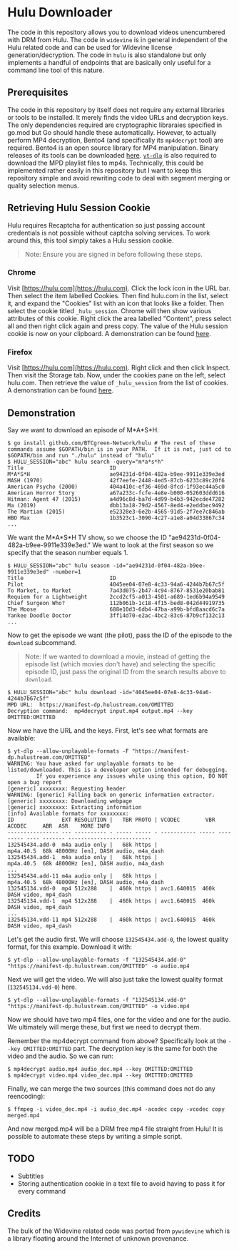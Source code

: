 # Hulu Downloader
The code in this repository allows you to download videos unencumbered with DRM from Hulu.  The code in `widevine` is in general independent of the Hulu related code and can be used for Widevine license generation/decryption.  The code in `hulu` is also standalone but only implements a handful of endpoints that are basically only useful for a command line tool of this nature.

## Prerequisites
The code in this repository by itself does not require any external libraries or tools to be installed.  It merely finds the video URLs and decryption keys. The only dependencies required are cryptographic libraraies specified in go.mod but Go should handle these automatically.  However, to actually perform MP4 decryption, Bento4 (and specifically its `mp4decrypt` tool) are required.  Bento4 is an open source library for MP4 manipulation.  Binary releases of its tools can be downloaded [here](https://www.bento4.com/downloads/).  [`yt-dlp`](https://github.com/yt-dlp/yt-dlp) is also required to download the MPD playlist files to mp4s.  Technically, this could be implemented rather easily in this repository but I want to keep this repository simple and avoid rewriting code to deal with segment merging or quality selection menus.

## Retrieving Hulu Session Cookie
Hulu requires Recaptcha for authentication so just passing account credentials is not possible without captcha solving services.  To work around this, this tool simply takes a Hulu session cookie.

> Note: Ensure you are signed in before following these steps.

### Chrome
Visit [https://hulu.com](https://hulu.com).  Click the lock icon in the URL bar.  Then select the item labelled Cookies.  Then find hulu.com in the list, select it, and expand the "Cookies" list with an icon that looks like a folder.  Then select the cookie titled `_hulu_session`.  Chrome will then show various attributes of this cookie.  Right click the area labelled "Content", press select all and then right click again and press copy.  The value of the Hulu session cookie is now on your clipboard.  A demonstration can be found [here](https://www.cookieyes.com/wp-content/uploads/2021/10/chrome2.mp4).

### Firefox
Visit [https://hulu.com](https://hulu.com).  Right click and then click Inspect.  Then visit the Storage tab.  Now, under the cookies pane on the left, select hulu.com.  Then retrieve the value of `_hulu_session` from the list of cookies.  A demonstration can be found [here](https://www.cookieyes.com/wp-content/uploads/2021/10/firefox1.mp4).

## Demonstration
Say we want to download an episode of M\*A\*S\*H.

    $ go install github.com/BTCgreen-Network/hulu # The rest of these commands assume $GOPATH/bin is in your PATH.  If it is not, just cd to $GOPATH/bin and run "./hulu" instead of "hulu"
    $ HULU_SESSION="abc" hulu search -query="m*a*s*h"
    Title                           ID
    M*A*S*H                         ae94231d-0f04-482a-b9ee-9911e339e3ed
    MASH (1970)                     42f7eefe-2448-4ed5-87cb-6233c89c20f6
    American Psycho (2000)          404a410c-ef36-469d-8fcd-1f93ec44a5c0
    American Horror Story           a67a233c-fcfe-4e8e-b000-052603ddd616
    Hitman: Agent 47 (2015)         a4d96c8d-ba7d-4d99-b4b3-942ecde47282
    Ma (2019)                       dbb13a18-79d2-4567-8ed4-e2eddbec9492
    The Martian (2015)              e52328e3-6e2b-4565-91d5-2f7ee7c846ab
    HBO Max                         1b3523c1-3090-4c27-a1e8-a04d33867c34
    ...

We want the M\*A\*S\*H TV show, so we choose the ID "ae94231d-0f04-482a-b9ee-9911e339e3ed."  We want to look at the first season so we specify that the season number equals 1.

    $ HULU_SESSION="abc" hulu season -id="ae94231d-0f04-482a-b9ee-9911e339e3ed" -number=1
    Title                           ID
    Pilot                           4045ee04-07e8-4c33-94a6-4244b7b67c5f
    To Market, to Market            7a43d075-2b47-4c94-8767-8531e20bab81
    Requiem for a Lightweight       2ccd2cf5-a013-4501-a689-1ed6b94a9549
    Chief Surgeon Who?              112b061b-1c18-4f15-bed8-042d44919735
    The Moose                       688e10d3-6db4-47ba-a99b-bfd8aacd6c7a
    Yankee Doodle Doctor            3ff14d70-e2ac-4bc2-83c6-87b9cf132c13
    ...

Now to get the episode we want (the pilot), pass the ID of the episode to the `download` subcommand.

> Note: If we wanted to download a movie, instead of getting the episode list (which movies don't have) and selecting the specific episode ID, just pass the original ID from the search results above to `download`.


    $ HULU_SESSION="abc" hulu download -id="4045ee04-07e8-4c33-94a6-4244b7b67c5f"
    MPD URL:  https://manifest-dp.hulustream.com/OMITTED
    Decryption command:  mp4decrypt input.mp4 output.mp4 --key OMITTED:OMITTED

Now we have the URL and the keys.  First, let's see what formats are available:

    $ yt-dlp --allow-unplayable-formats -F "https://manifest-dp.hulustream.com/OMITTED"
    WARNING: You have asked for unplayable formats to be listed/downloaded. This is a developer option intended for debugging. 
             If you experience any issues while using this option, DO NOT open a bug report
    [generic] xxxxxxxx: Requesting header
    WARNING: [generic] Falling back on generic information extractor.
    [generic] xxxxxxxx: Downloading webpage
    [generic] xxxxxxxx: Extracting information
    [info] Available formats for xxxxxxxx:
    ID               EXT RESOLUTION |   TBR PROTO | VCODEC        VBR ACODEC     ABR  ASR    MORE INFO
    ---------------- --- ---------- - ----- ----- - ----------- ----- --------- ---- ------- --------------------------
    132545434.add-0  m4a audio only |   68k https |                   mp4a.40.5  68k 48000Hz [en], DASH audio, m4a_dash
    132545434.add-1  m4a audio only |   68k https |                   mp4a.40.5  68k 48000Hz [en], DASH audio, m4a_dash
    ...
    132545434.add-11 m4a audio only |   68k https |                   mp4a.40.5  68k 48000Hz [en], DASH audio, m4a_dash
    132545134.vdd-0  mp4 512x288    |  460k https | avc1.640015  460k                        DASH video, mp4_dash
    132545134.vdd-1  mp4 512x288    |  460k https | avc1.640015  460k                        DASH video, mp4_dash
    ...
    132545134.vdd-11 mp4 512x288    |  460k https | avc1.640015  460k                        DASH video, mp4_dash

Let's get the audio first.  We will choose `132545434.add-0`, the lowest quality format, for this example. Download it with:

    $ yt-dlp --allow-unplayable-formats -f "132545434.add-0" "https://manifest-dp.hulustream.com/OMITTED" -o audio.mp4

Next we will get the video.  We will also just take the lowest quality format (`132545134.vdd-0`) here.

    $ yt-dlp --allow-unplayable-formats -f "132545134.vdd-0" "https://manifest-dp.hulustream.com/OMITTED" -o video.mp4

Now we should have two mp4 files, one for the video and one for the audio.  We ultimately will merge these, but first we need to decrypt them.

Remember the mp4decrypt command from above?  Specifically look at the `--key OMITTED:OMITTED` part.  The decryption key is the same for both the video and the audio.  So we can run:

    $ mp4decrypt audio.mp4 audio_dec.mp4 --key OMITTED:OMITTED
    $ mp4decrypt video.mp4 video_dec.mp4 --key OMITTED:OMITTED

Finally, we can merge the two sources (this command does not do any reencoding):

    $ ffmpeg -i video_dec.mp4 -i audio_dec.mp4 -acodec copy -vcodec copy merged.mp4

And now merged.mp4 will be a DRM free mp4 file straight from Hulu!  It is possible to automate these steps by writing a simple script.

## TODO
- Subtitles
- Storing authentication cookie in a text file to avoid having to pass it for every command

## Credits
The bulk of the Widevine related code was ported from `pywidevine` which is a library floating around the Internet of unknown provenance.